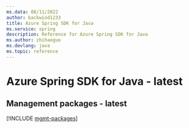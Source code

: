 ```yaml
---
ms.data: 08/11/2022
author: backwind1233
title: Azure Spring SDK for Java
ms.service: spring
description: Reference for Azure Spring SDK for Java
ms.author: zhihaoguo
ms.devlang: java
ms.topic: reference
---
```

# Azure Spring SDK for Java - latest

## Management packages - latest
[!INCLUDE [mgmt-packages](spring-mgmt-index.md)]